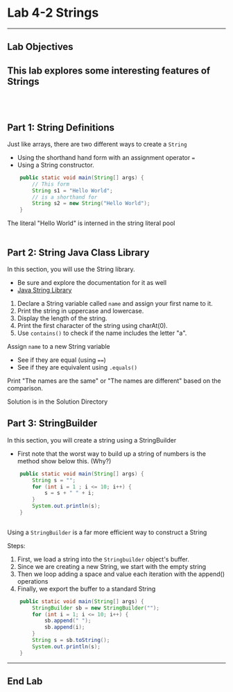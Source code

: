 
# Lab 4-2 Strings
---

## Lab Objectives

This lab explores some interesting features of Strings
---
<br/>
<br/>

## Part 1: String Definitions

Just like arrays, there are two different ways to create a `String`
- Using the shorthand hand form with an assignment operator `=`
- Using a String constructor.

```java
	public static void main(String[] args) {
		// This form
		String s1 = "Hello World";
		// is a shorthand for
        String s2 = new String("Hello World");
	}    
```
The literal "Hello World" is interned in the string literal pool
<br/>
<br/>

## Part 2: String Java Class Library

In this section, you will use the String library.
- Be sure and explore the documentation for it as well
- [Java String Library](https://docs.oracle.com/en/java/javase//20/docs/api/java.base/java/lang/String.html)

1. Declare a String variable called `name` and assign your first name to it.
2. Print the string in uppercase and lowercase.
3. Display the length of the string.
4. Print the first character of the string using charAt(0).
5. Use `contains()` to check if the name includes the letter "a".

Assign `name` to a new String variable
- See if they are equal (using `==`)
- See if they are equivalent using `.equals()`

Print "The names are the same" or "The names are different" based on the comparison.

Solution is in the Solution Directory

## Part 3: StringBuilder

In this section, you will create a string using a StringBuilder
- First note that the worst way to build up a string of numbers is the method show below this.  (Why?)

```java
    public static void main(String[] args) {       
        String s = "";
        for (int i = 1 ; i <= 10; i++) {
        	s = s + " " + i;
        }
        System.out.println(s);
	}
   
```

Using a `StringBuilder` is a far more efficient way to construct a String

Steps:
1. First, we load a string into the `Stringbuilder` object's buffer. 
2. Since we are creating a new String, we start with the empty string
3. Then we loop adding a space and value each iteration with the append() operations
4. Finally, we export the buffer to a standard String


```java
	public static void main(String[] args) {
		StringBuilder sb = new StringBuilder("");
		for (int i = 1; i <= 10; i++) {
			sb.append(" ");
			sb.append(i);
		}
		String s = sb.toString();
		System.out.println(s);
	}
```


---

## End Lab
